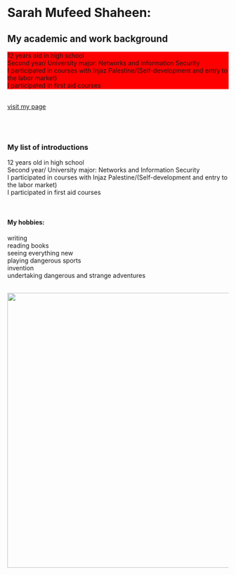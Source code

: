 
<!DOCTYPE html>
<html>
<head>

<title> My first page </title>


<link href="x.css" rel="stylesheet">
</head>
<br>

<body>

<h1> Sarah Mufeed Shaheen:</h1>
<h2> My academic and work background</h2>
<p style="background-color:rgb(255, 0, 0);">12 years old in high school<br>Second year/ University major: Networks and Information Security<br>I participated in courses with Injaz Palestine/(Self-development and entry to the labor market)<br>I participated in first aid courses
</p>

<br>
<a href="https://www.facebook.com/sarah.shaheen.7121/">visit my page</a>
<br>
<br>
<br>
<br>
<h3>My list of introductions</h3>

<p>12 years old in high school<br>Second year/ University major: Networks and Information Security<br>I participated in courses with Injaz Palestine/(Self-development and entry to the labor market)<br>I participated in first aid courses
</p>
<br>
<h4>My hobbies:</h4>
<p>writing<br>reading books<br>seeing everything new<br>playing dangerous sports<br>invention<br>undertaking dangerous and strange adventures
</p>
<br>
<img style="-webkit-user-select: none;margin: auto;cursor: zoom-in;" src="https://1.bp.blogspot.com/-_J-s-q9Ac-8/X4tkguZn1vI/AAAAAAAARNo/d59Zj_Y2l0kEipQUEvPwK8ZXTXbEebIMwCLcBGAsYHQ/s1344/%25D8%25B5%25D9%2588%25D8%25B1-%25D8%25AC%25D9%2585%25D9%258A%25D9%2584%25D8%25A9-%25D9%2588%25D8%25B1%25D9%2588%25D8%25AF.jpg" width="625" height="625">
</body>

</html>
